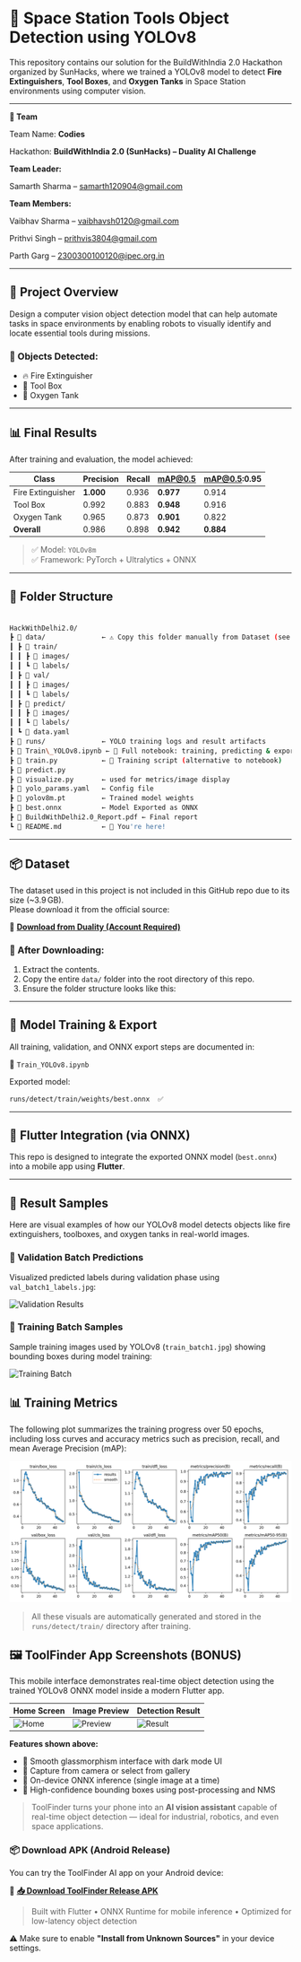 # 🧯 Space Station Tools Object Detection using YOLOv8

This repository contains our solution for the BuildWithIndia 2.0 Hackathon organized by SunHacks, where we trained a YOLOv8 model to detect **Fire Extinguishers**, **Tool Boxes**, and **Oxygen Tanks** in Space Station environments using computer vision.

---

**👥 Team**

Team Name: **Codies**

Hackathon: **BuildWithIndia 2.0 (SunHacks) – Duality AI Challenge**

**Team Leader:**

Samarth Sharma – samarth120904@gmail.com

**Team Members:**

Vaibhav Sharma – vaibhavsh0120@gmail.com

Prithvi Singh – prithvis3804@gmail.com

Parth Garg – 2300300100120@ipec.org.in

---

## 🚀 Project Overview

Design a computer vision object detection model that can help
automate tasks in space environments by enabling robots to visually
identify and locate essential tools during missions.

### 📌 Objects Detected:
- 🔥 Fire Extinguisher
- 🧰 Tool Box
- 🧪 Oxygen Tank

---

## 📊 Final Results

After training and evaluation, the model achieved:

| Class            | Precision | Recall | mAP@0.5 | mAP@0.5:0.95 |
|------------------|-----------|--------|---------|---------------|
| Fire Extinguisher| **1.000** | 0.936  | **0.977** | 0.914 |
| Tool Box         | 0.992     | 0.883  | **0.948** | 0.916 |
| Oxygen Tank      | 0.965     | 0.873  | **0.901** | 0.822 |
| **Overall**      | 0.986     | 0.898  | **0.942** | **0.884** |

> ✅ Model: `YOLOv8m`  
> ✅ Framework: PyTorch + Ultralytics + ONNX

---

## 📁 Folder Structure

```bash

HackWithDelhi2.0/
┣ 📁 data/              ← ⚠️ Copy this folder manually from Dataset (see below section)
┃ ┣ 📁 train/
┃ ┃ ┣ 📁 images/
┃ ┃ ┗ 📁 labels/
┃ ┣ 📁 val/
┃ ┃ ┣ 📁 images/
┃ ┃ ┗ 📁 labels/
┃ ┣ 📁 predict/
┃ ┃ ┣ 📁 images/
┃ ┃ ┗ 📁 labels/
┃ ┗ 📄 data.yaml
┣ 📁 runs/              ← YOLO training logs and result artifacts
┣ 📜 Train\_YOLOv8.ipynb ← 📓 Full notebook: training, predicting & exporting
┣ 📜 train.py           ← 🔁 Training script (alternative to notebook)
┣ 📜 predict.py
┣ 📜 visualize.py       ← used for metrics/image display
┣ 📜 yolo_params.yaml   ← Config file
┣ 📜 yolov8m.pt         ← Trained model weights
┣ 📜 best.onnx          ← Model Exported as ONNX
┣ 📜 BuildWithDelhi2.0_Report.pdf ← Final report
┗ 📜 README.md          ← 📄 You're here!

```

---

## 📦 Dataset

The dataset used in this project is not included in this GitHub repo due to its size (~3.9 GB).  
Please download it from the official source:

🔗 **[Download from Duality (Account Required)](https://falcon.duality.ai/secure/documentation/hackathon?utm_source=hackathon&utm_medium=instructions&utm_campaign=sunhacks)**

### 📂 After Downloading:

1. Extract the contents.
2. Copy the entire `data/` folder into the root directory of this repo.
3. Ensure the folder structure looks like this:

---

## 🧠 Model Training & Export

All training, validation, and ONNX export steps are documented in:

📓 `Train_YOLOv8.ipynb`

Exported model:

```bash
runs/detect/train/weights/best.onnx  ✅
```

---

## 📱 Flutter Integration (via ONNX)

This repo is designed to integrate the exported ONNX model (`best.onnx`) into a mobile app using **Flutter**.


---

## 📸 Result Samples

Here are visual examples of how our YOLOv8 model detects objects like fire extinguishers, toolboxes, and oxygen tanks in real-world images.

### 🔹 Validation Batch Predictions
Visualized predicted labels during validation phase using `val_batch1_labels.jpg`:

![Validation Results](runs/detect/train/val_batch1_labels.jpg)

### 🔹 Training Batch Samples
Sample training images used by YOLOv8 (`train_batch1.jpg`) showing bounding boxes during model training:

![Training Batch](runs/detect/train/train_batch1.jpg)

## 📊 Training Metrics

The following plot summarizes the training progress over 50 epochs, including loss curves and accuracy metrics such as precision, recall, and mean Average Precision (mAP):

![Training Results](runs/detect/train/results.png)

> All these visuals are automatically generated and stored in the `runs/detect/train/` directory after training.

## 🖼️ ToolFinder App Screenshots (BONUS)

This mobile interface demonstrates real-time object detection using the trained YOLOv8 ONNX model inside a modern Flutter app.

| Home Screen                   | Image Preview                       | Detection Result                  |
| ----------------------------- | ----------------------------------- | --------------------------------- |
| ![Home](Screenshots/home-screen.jpg) | ![Preview](Screenshots/preview-screen.jpg) | ![Result](Screenshots/result-screen.jpg) |

**Features shown above:**

* 🚀 Smooth glassmorphism interface with dark mode UI
* 📸 Capture from camera or select from gallery
* 🧠 On-device ONNX inference (single image at a time)
* 🎯 High-confidence bounding boxes using post-processing and NMS

> ToolFinder turns your phone into an **AI vision assistant** capable of real-time object detection — ideal for industrial, robotics, and even space applications.

### 📦 Download APK (Android Release)

You can try the ToolFinder AI app on your Android device:

🔗 **[📥 Download ToolFinder Release APK](https://github.com/Vaibhav0120/HackWithDelhi2.0/releases/download/v1.3.0/app-release.apk)**

> Built with Flutter • ONNX Runtime for mobile inference • Optimized for low-latency object detection

⚠️ Make sure to enable **"Install from Unknown Sources"** in your device settings.
